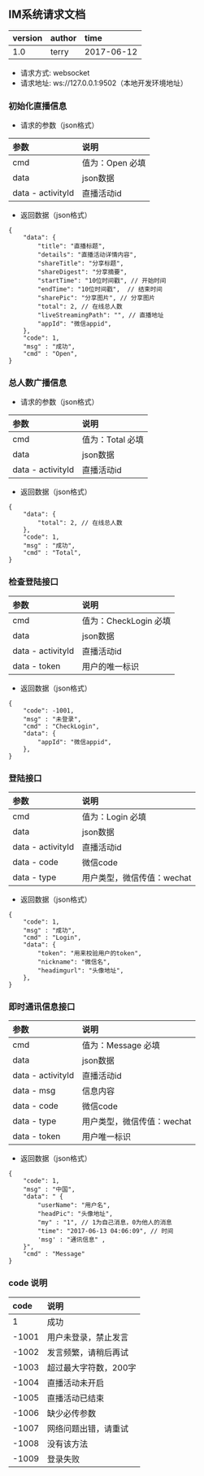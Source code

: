 
## IM系统请求文档
 
| version | author |time | 
|:-- |:-- |:-- |
|1.0 | terry |2017-06-12 |

* 请求方式: websocket 
* 请求地址: ws://127.0.0.1:9502（本地开发环境地址）


### 初始化直播信息
* 请求的参数（json格式）

| 参数 | 说明 |
|:-- |:-- |
|cmd |值为：Open 必填 |
|data|json数据 |
|data - activityId | 直播活动id |

* 返回数据（json格式）

```
{ 
    "data": {
        "title": "直播标题",
        "details": "直播活动详情内容",
        "shareTitle": "分享标题",
        "shareDigest": "分享摘要",
        "startTime": "10位时间戳", // 开始时间
        "endTime": "10位时间戳",  // 结束时间
        "sharePic": "分享图片", // 分享图片
        "total": 2, // 在线总人数
        "liveStreamingPath": "", // 直播地址
        "appId": "微信appid",
    },
    "code": 1,
    "msg" : "成功",
    "cmd" : "Open", 
}
```

### 总人数广播信息
* 请求的参数（json格式）

| 参数 | 说明 |
|:-- |:-- |
|cmd |值为：Total 必填 |
|data|json数据 |
|data - activityId | 直播活动id |

* 返回数据（json格式）

```
{ 
    "data": {
        "total": 2, // 在线总人数
    },
    "code": 1,
    "msg" : "成功",
    "cmd" : "Total", 
}
```

### 检查登陆接口
| 参数 | 说明 |
|:-- |:-- |
|cmd |值为：CheckLogin 必填 |
|data|json数据 |
|data - activityId |直播活动id |
|data - token |用户的唯一标识 |


* 返回数据（json格式）

```
{
	"code": -1001,
	"msg" : "未登录",
	"cmd" : "CheckLogin",
	"data": {
		"appId": "微信appid",
	},    
}
```

### 登陆接口
| 参数 | 说明 |
|:-- |:-- |
|cmd |值为：Login 必填 |
|data|json数据 |
|data - activityId |直播活动id |
|data - code | 微信code |
|data - type | 用户类型，微信传值：wechat |


* 返回数据（json格式）

```
{
	"code": 1,
	"msg" : "成功",
	"cmd" : "Login",
	"data": {
		"token": "用来校验用户的token",
		"nickname": "微信名",
		"headimgurl": "头像地址",
	},    
}
```



### 即时通讯信息接口
| 参数 | 说明 |
|:-- |:-- |
|cmd |值为：Message 必填 |
|data|json数据 |
|data - activityId |直播活动id |
|data - msg | 信息内容|
|data - code | 微信code |
|data - type | 用户类型，微信传值：wechat |
|data - token | 用户唯一标识 |

* 返回数据（json格式）

```
{
	"code": 1,
	"msg" : "中国",
	"data": " {
        "userName": "用户名",
        "headPic": "头像地址",
        "my" : "1", // 1为自己消息，0为他人的消息
        "time": "2017-06-13 04:06:09", // 时间
        'msg' : "通讯信息" ,
    }",
    "cmd" : "Message"
}
```



### code 说明
| code | 说明 |
|:-- |:-- |
|1|成功 |
|-1001 |用户未登录，禁止发言 |
|-1002 |发言频繁，请稍后再试 |
|-1003 |超过最大字符数，200字 |
|-1004 |直播活动未开启 |
|-1005 |直播活动已结束 |
|-1006 |缺少必传参数 |
|-1007 |网络问题出错，请重试 |
|-1008 |没有该方法 |
|-1009 |登录失败 |











